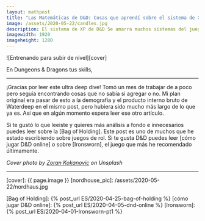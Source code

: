 ```yaml
---
layout: mathpost
title: "Las Matemáticas de D&D: Cosas que aprendí sobre el sistema de XP"
image: /assets/2020-05-22/candles.jpg
description: El sistema de XP de D&D 5e amarra muchos sistemas del juego. Desde cuantas sesiones juegas, la dificultad de los monstruos, cuanto oro tienes y que tan heroico te sientes. Todo esta basado en el XP
imagewidth: 1920
imageheight: 1280
---
```


![Entrenando para subir de nivel][cover]

En Dungeons & Dragons tus skills, 

<!--more-->

---

¡Gracias por leer este ultra deep dive! Tomó un mes de trabajar de a poco pero seguía encontrando cosas que no sabía si agregar o no. Mi plan original era pasar de esto a la demografía y el producto interno bruto de Waterdeep en el mismo post, pero hubiera sido mucho más largo de lo que ya es. Así que en algún momento espera leer ese otro artículo.

Si te gustó lo que leeiste y quieres más análisis a fondo e innecesarios puedes leer sobre la [Bag of Holding]. Este post es uno de muchos que he estado escribiendo sobre juegos de rol. Si te gusta D&D puedes leer [cómo jugar D&D online] o sobre [Ironsworn], el juego que más he recomendado últimamente.

_Cover photo by [Zoran Kokanovic] on Unsplash_



---



<!--Images-->
[cover]: {{ page.image }}
[nordhouse_pic]: /assets/2020-05-22/nordhaus.jpg

<!--Credits-->

[Zoran Kokanovic]: https://www.flickriver.com/photos/noonchaka/popular-interesting/?utm_medium=referral&utm_source=unsplash
[Vladimir Fedotov]: https://www.instagram.com/vladimir.fedotov/
[Roman Kraft]: https://unsplash.com/@romankraft
[Tj Holowaychuk]: https://www.instagram.com/tjholowaychuk/

<!--Internal-Links-->
[Bag of Holding]: {% post_url ES/2020-04-25-bag-of-holding %}
[cómo jugar D&D online]: {% post_url ES/2020-04-05-dnd-online %}
[Ironsworn]: {% post_url ES/2020-04-01-Ironsworn-pt1 %}


<!--External-Links-->
